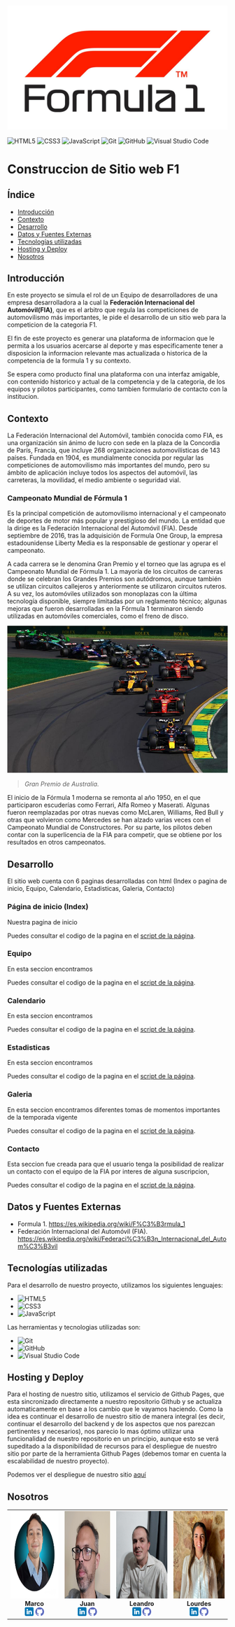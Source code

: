 ![F1](img/F1-Logo-2018.png)
<br />

![HTML5](https://img.shields.io/badge/-HTML5-333333?style=flat&logo=html5)
![CSS3](https://img.shields.io/badge/-CSS3-333333?style=flat&logo=css3)
![JavaScript](https://img.shields.io/badge/-JavaScript-333333?style=flat&logo=javascript)
![Git](https://img.shields.io/badge/-Git-black?style=flat-square&logo=git)
![GitHub](https://img.shields.io/badge/-GitHub-black?style=flat-square&logo=github)
![Visual Studio Code](https://img.shields.io/badge/-Visual%20Studio%20Code-black?style=flat&logo=visual-studio-code&logoColor=007ACC)


# Construccion de Sitio web F1

## Índice
- [Introducción](#Introducción)
- [Contexto](#Contexto)
- [Desarrollo](#Desarrollo)
- [Datos y Fuentes Externas](#Datos-y-Fuentes-Externas)
- [Tecnologías utilizadas](#Tecnologías-utilizadas)
- [Hosting y Deploy](#Hosting-y-Deploy)
- [Nosotros](#Nosotros)


## Introducción

En este proyecto se simula el rol de un Equipo de desarrolladores de una empresa desarrolladora a la cual la  **Federación Internacional del Automóvil(FIA)**, que es el arbitro que regula las competiciones de automovilismo más importantes, le pide el desarrollo de un sitio web para la competicion de la categoria F1.

El fin de este proyecto es generar una plataforma de informacion que le permita a los usuarios acercarse al deporte y mas especificamente tener a disposicion la informacion relevante mas actualizada o historica de la competencia de la formula 1 y su contexto. 

Se espera como producto final una plataforma con una interfaz amigable, con contenido historico y actual de la competencia y de la categoria, de los equipos y pilotos participantes, como tambien formulario de contacto con la institucion.

## Contexto

La Federación Internacional del Automóvil, también conocida como FIA, es una organización sin ánimo de lucro con sede en la plaza de la Concordia de París, Francia, que incluye 268 organizaciones automovilísticas de 143 países. Fundada en 1904, es mundialmente conocida por regular las competiciones de automovilismo más importantes del mundo, pero su ámbito de aplicación incluye todos los aspectos del automóvil, las carreteras, la movilidad, el medio ambiente o seguridad vial.

### Campeonato Mundial de Fórmula 1
Es la principal competición de automovilismo internacional y el campeonato de deportes de motor más popular y prestigioso del mundo. La entidad que la dirige es la Federación Internacional del Automóvil (FIA). Desde septiembre de 2016, tras la adquisición de Formula One Group, la empresa estadounidense Liberty Media es la responsable de gestionar y operar el campeonato.

A cada carrera se le denomina Gran Premio y el torneo que las agrupa es el Campeonato Mundial de Fórmula 1. La mayoría de los circuitos de carreras donde se celebran los Grandes Premios son autódromos, aunque también se utilizan circuitos callejeros y anteriormente se utilizaron circuitos ruteros. A su vez, los automóviles utilizados son monoplazas con la última tecnología disponible, siempre limitadas por un reglamento técnico; algunas mejoras que fueron desarrolladas en la Fórmula 1 terminaron siendo utilizadas en automóviles comerciales, como el freno de disco.

![Gran Premio](img/Galeria/image4.jpeg)
<br />
> _Gran Premio de Australia._


El inicio de la Fórmula 1 moderna se remonta al año 1950, en el que participaron escuderías como Ferrari, Alfa Romeo y Maserati. Algunas fueron reemplazadas por otras nuevas como McLaren, Williams, Red Bull y otras que volvieron como Mercedes se han alzado varias veces con el Campeonato Mundial de Constructores. Por su parte, los pilotos deben contar con la superlicencia de la FIA para competir, que se obtiene por los resultados en otros campeonatos.

## Desarrollo

El sitio web cuenta con 6 paginas desarrolladas con html (Index o pagina de inicio, Equipo, Calendario, Estadisticas, Galeria, Contacto)

### Página de inicio (Index)

Nuestra pagina de inicio 

Puedes consultar el codigo de la pagina en el [script de la página](https://github.com/marco11235813/Proyecto-Codo_a_Codo/blob/main/index.html).

### Equipo

En esta seccion encontramos

Puedes consultar el codigo de la pagina en el [script de la página](https://github.com/marco11235813/Proyecto-Codo_a_Codo/blob/main/equipos.html).

### Calendario

En esta seccion encontramos

Puedes consultar el codigo de la pagina en el [script de la página](https://github.com/marco11235813/Proyecto-Codo_a_Codo/blob/main/calendario.html).

### Estadisticas

En esta seccion encontramos

Puedes consultar el codigo de la pagina en el [script de la página](https://github.com/marco11235813/Proyecto-Codo_a_Codo/blob/main/estadisticas.html).

### Galeria

En esta seccion encontramos diferentes tomas de momentos importantes de la temporada vigente

Puedes consultar el codigo de la pagina en el [script de la página](https://github.com/marco11235813/Proyecto-Codo_a_Codo/blob/main/galeria.html).

### Contacto

Esta seccion fue creada para que el usuario tenga la posibilidad de realizar un contacto con el equipo de la FIA por interes de alguna suscripcion, 

Puedes consultar el codigo de la pagina en el [script de la página](https://github.com/marco11235813/Proyecto-Codo_a_Codo/blob/main/contacto.html).

## Datos y Fuentes Externas

* Formula 1. https://es.wikipedia.org/wiki/F%C3%B3rmula_1
* Federación Internacional del Automóvil (FIA). https://es.wikipedia.org/wiki/Federaci%C3%B3n_Internacional_del_Autom%C3%B3vil 

## Tecnologías utilizadas
Para el desarrollo de nuestro proyecto, utilizamos los siguientes lenguajes:

* ![HTML5](https://img.shields.io/badge/-HTML5-333333?style=flat&logo=html5)
* ![CSS3](https://img.shields.io/badge/-CSS3-333333?style=flat&logo=css3)
* ![JavaScript](https://img.shields.io/badge/-JavaScript-333333?style=flat&logo=javascript)

Las herramientas y tecnologias utilizadas son:

* ![Git](https://img.shields.io/badge/-Git-black?style=flat-square&logo=git)
* ![GitHub](https://img.shields.io/badge/-GitHub-black?style=flat-square&logo=github)
* ![Visual Studio Code](https://img.shields.io/badge/-Visual%20Studio%20Code-black?style=flat&logo=visual-studio-code&logoColor=007ACC)

## Hosting y Deploy

Para el hosting de nuestro sitio, utilizamos el servicio de Github Pages, que esta sincronizado directamente a nuestro repositorio Github y se actualiza automaticamente
en base a los cambio que le vayamos haciendo.
Como la idea es continuar el desarrollo de nuestro sitio de manera integral (es decir, continuar el desarrollo del backend y de los aspectos que nos parezcan pertinentes y necesarios),
nos parecio lo mas óptimo utilizar una funcionalidad de nuestro repositorio en un principio, aunque esto se verá supeditado a la disponibilidad de recursos para el despliegue de nuestro sitio 
por parte de la herramienta Github Pages (debemos tomar en cuenta la escalabilidad de nuestro proyecto).

Podemos ver el despliegue de nuestro sitio [aquí](https://marco11235813.github.io/Proyecto-Codo_a_Codo/)

## Nosotros

<div align="center">
  
|      |      |      |      |
| :--: | :--: | :--: | :--: |
| <img src="assets/Foto_perfil_Marco.jpg" width="200" height="200"><br>**Marco**<br>[<img src="assets/linkedin.png" style="width:20px;">](https://www.linkedin.com/in/marco-antonio-caro-22459711b) [<img src="assets/github.png" style="width:20px;">](https://github.com/marco11235813) | <img src="assets/Foto_perfil_Juan.jpg" width="200" height="200"><br>**Juan**<br>[<img src="assets/linkedin.png" style="width:20px;">](http://www.linkedin.com/in/juan-manuel-yunes-mor) [<img src="assets/github.png" style="width:20px;">](https://github.com/jyunesmor) | <img src="assets/Foto_perfil_Leandro.jpg" width="200" height="200"><br>**Leandro**<br>[<img src="assets/linkedin.png" style="width:20px;">](http://www.linkedin.com/in/leandro-mambelli-79834a6b) [<img src="assets/github.png" style="width:20px;">](LINK_GITHUB_INTEGRANTE3) | <img src="assets/Foto_perfil_Lourdes.jpg" width="200" height="200"><br>**Lourdes**<br>[<img src="assets/linkedin.png" style="width:20px;">](https://www.linkedin.com/in/lourdes-pomponio-68ba6a245) [<img src="assets/github.png" style="width:20px;">](LINK_GITHUB_IN)
  
</div>


